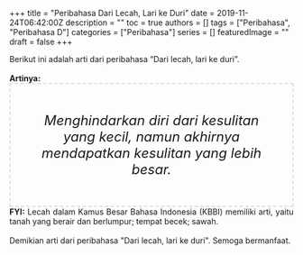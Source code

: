 +++
title = "Peribahasa Dari Lecah, Lari ke Duri"
date = 2019-11-24T06:42:00Z
description = ""
toc = true
authors = []
tags = ["Peribahasa", "Peribahasa D"]
categories = ["Peribahasa"]
series = []
featuredImage = ""
draft = false
+++

<div dir="ltr" style="text-align: left;" trbidi="on"><div style="text-align: justify;">Berikut ini adalah arti dari peribahasa “Dari lecah, lari ke duri”.</div><br /><div style="text-align: justify;"><b>Artinya:</b></div><div style="border: 2px dashed #ddd; font-size: 24px; height: auto; margin: 0 auto; padding: 50px; text-align: center; width: auto;"><i>Menghindarkan diri dari kesulitan yang kecil, namun akhirnya mendapatkan kesulitan yang lebih besar.</i></div><div style="text-align: justify;"><b>FYI:</b> Lecah dalam Kamus Besar Bahasa Indonesia (KBBI) memiliki arti, yaitu tanah yang berair dan berlumpur; tempat becek; sawah.</div><br /><div style="text-align: justify;">Demikian arti dari peribahasa "Dari lecah, lari ke duri". Semoga bermanfaat.</div></div>
